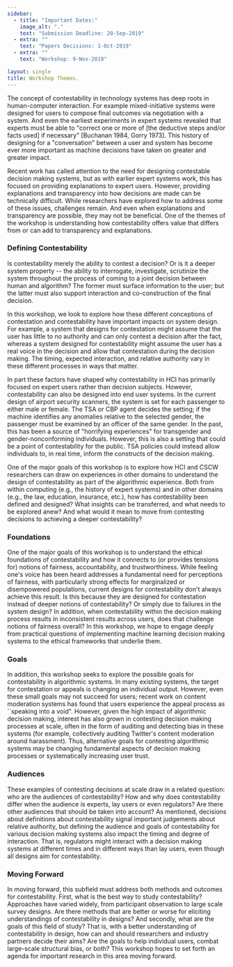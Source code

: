 ```yaml
---
sidebar:
  - title: "Important Dates:"
    image_alt: "."
    text: "Submission Deadline: 20-Sep-2019"
  - extra: ""
    text: "Papers Decisions: 1-Oct-2019"
  - extra: ""
    text: "Workshop: 9-Nov-2019"

layout: single
title: Workshop Themes.
---
```


The concept of contestability in technology systems has deep roots in human-computer interaction. For example mixed-initiative systems were designed for users to compose final outcomes via negotiation with a system. And even the earliest experiments in expert systems revealed that experts must be able to "correct one or more of [the deductive steps and/or facts used] if necessary" [Buchanan 1984, Gorry 1973]. This history of designing for a "conversation" between a user and system has become ever more important as machine decisions have taken on greater and greater impact.

Recent work has called attention to the need for designing contestable decision making systems, but as with earlier expert systems work, this has focused on providing explanations to expert users. However, providing explanations and transparency into how decisions are made can be technically difficult. While researchers have explored how to address some of these issues, challenges remain. And even when explanations and transparency are possible, they may not be beneficial. One of the themes of the workshop is understanding how contestability offers value that differs from or can add to transparency and explanations. 

### Defining Contestability

Is contestability merely the ability to contest a decision? Or is it a deeper system property -- the ability to interrogate, investigate, scrutinize the system throughout the process of coming to a joint decision between human and algorithm? The former must surface information to the user; but the latter must also support interaction and co-construction of the final decision. 

In this workshop, we look to explore how these different conceptions of contestation and contestability have important impacts on system design. For example, a system that designs for contestation might assume that the user has little to no authority and can only contest a decision after the fact, whereas a system designed for contestability might assume the user has a real voice in the decision and allow that contestation during the decision making. The timing, expected interaction, and relative authority vary in these different processes in ways that matter. 

In part these factors have shaped why contestability in HCI has primarily focused on expert users rather than decision subjects. However, contestability can also be designed into end user systems. In the current design of airport security scanners, the system is set for each passenger to either male or female. The TSA or CBP agent decides the setting; if the machine identifies any anomalies relative to the selected gender, the passenger must be examined by an officer of the same gender. In the past, this has been a source of "horrifying experiences" for transgender and gender-nonconforming individuals. However, this is also a setting that could be a point of contestability for the public. TSA policies could instead allow individuals to, in real time, inform the constructs of the decision making. 

One of the major goals of this workshop is to explore how HCI and CSCW researchers can draw on experiences in other domains to understand the design of contestability as part of the algorithmic experience. Both from within computing (e.g., the history of expert systems) and in other domains (e.g., the law, education, insurance, etc.), how has contestability been defined and designed? What insights can be transferred, and what needs to be explored anew? And what would it mean to move from contesting decisions to achieving a deeper contestability?

### Foundations

One of the major goals of this workshop is to understand the ethical foundations of contestability and how it connects to (or provides tensions for) notions of fairness, accountability, and trustworthiness. While feeling one's voice has been heard addresses a fundamental need for perceptions of fairness, with particularly strong effects for marginalized or disempowered populations, current designs for contestability don't always achieve this result. Is this because they are designed for contestation instead of deeper notions of contestability? Or simply due to failures in the system design? In addition, when contestability within the decision making process results in inconsistent results across users, does that challenge notions of fairness overall? In this workshop, we hope to engage deeply from practical questions of implementing machine learning decision making systems to the ethical frameworks that underlie them. 

### Goals

In addition, this workshop seeks to explore the possible goals for contestability in algorithmic systems. In many existing systems, the target for contestation or appeals is changing an individual output. However, even these small goals may not succeed for users; recent work on content moderation systems has found that users experience the appeal process as ``speaking into a void". However, given the high impact of algorithmic decision making, interest has also grown in contesting decision making processes at scale, often in the form of auditing and detecting bias in these systems (for example, collectively auditing Twitter's content moderation around harassment). Thus, alternative goals for contesting algorithmic systems may be changing fundamental aspects of decision making processes or systematically increasing user trust. 

### Audiences

These examples of contesting decisions at scale draw in a related question: who are the audiences of contestability? How and why does contestability differ when the audience is experts, lay users or even regulators? Are there other audiences that should be taken into account? As mentioned, decisions about definitions about contestability signal important judgements about relative authority, but defining the audience and goals of contestability for various decision making systems also impact the timing and degree of interaction. That is, regulators might interact with a decision making systems at different times and in different ways than lay users, even though all designs aim for contestability.

### Moving Forward

In moving forward, this subfield must address both methods and outcomes for contestability. First, what is the best way to study contestability? Approaches have varied widely, from participant observation to large scale survey designs. Are there methods that are better or worse for eliciting understandings of contestability in designs? And secondly, what are the goals of this field of study? That is, with a better understanding of contestability in design, how can and should researchers and industry partners decide their aims? Are the goals to help individual users, combat large-scale structural bias, or both? This workshop hopes to set forth an agenda for important research in this area moving forward. 

